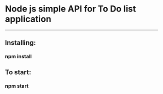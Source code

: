 # Node js simple API for To Do list application
__________________________________________________
  
## Installing:  
### npm install  
  
## To start:  
### npm start